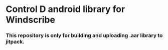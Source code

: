 # Control D android library for Windscribe

### This repository is only for building and uploading .aar library to jitpack.

